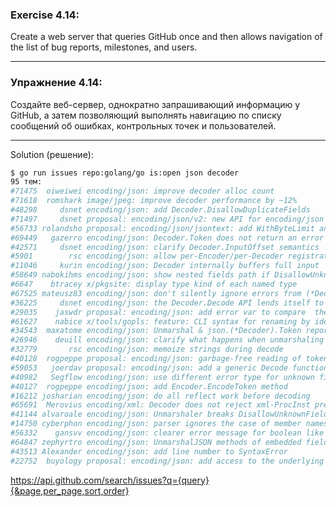 ### Exercise 4.14:

Create a web server that queries GitHub once and then allows navigation of the list of bug reports,
milestones, and users.

---

### Упражнение 4.14:

Создайте веб-сервер, однократно запрашивающий информацию у GitHub, а затем позволяющий выполнять навигацию по списку
сообщений об ошибках, контрольных точек и пользователей.

---

Solution (решение):

```bash
$ go run issues repo:golang/go is:open json decoder
95 тем:
#71475  oiweiwei encoding/json: improve decoder alloc count
#71618  romshark image/jpeg: improve decoder performance by ~12%
#48298     dsnet encoding/json: add Decoder.DisallowDuplicateFields
#71497     dsnet proposal: encoding/json/v2: new API for encoding/json
#56733 rolandsho proposal: encoding/json/jsontext: add WithByteLimit and
#69449   gazerro encoding/json: Decoder.Token does not return an error f
#42571     dsnet encoding/json: clarify Decoder.InputOffset semantics
#5901        rsc encoding/json: allow per-Encoder/per-Decoder registrati
#11046     kurin encoding/json: Decoder internally buffers full input
#58649 nabokihms encoding/json: show nested fields path if DisallowUnkno
#6647    btracey x/pkgsite: display type kind of each named type
#67525 mateusz83 encoding/json: don't silently ignore errors from (*Deco
#36225     dsnet encoding/json: the Decoder.Decode API lends itself to m
#29035    jaswdr proposal: encoding/json: add error var to compare  the
#61627    nabice x/tools/gopls: feature: CLI syntax for renaming by iden
#34543  maxatome encoding/json: Unmarshal & json.(*Decoder).Token report
#26946    deuill encoding/json: clarify what happens when unmarshaling i
#32779       rsc encoding/json: memoize strings during decode
#40128  rogpeppe proposal: encoding/json: garbage-free reading of tokens
#59053   joerdav proposal: encoding/json: add a generic Decode function
#40982   Segflow encoding/json: use different error type for unknown fie
#40127  rogpeppe encoding/json: add Encoder.EncodeToken method
#16212 josharian encoding/json: do all reflect work before decoding
#65691  Merovius encoding/xml: Decoder does not reject xml-ProcInst prec
#41144 alvaroale encoding/json: Unmarshaler breaks DisallowUnknownFields
#14750 cyberphon encoding/json: parser ignores the case of member names
#56332    gansvv encoding/json: clearer error message for boolean like p
#64847 zephyrtro encoding/json: UnmarshalJSON methods of embedded fields
#43513 Alexander encoding/json: add line number to SyntaxError
#22752  buyology proposal: encoding/json: add access to the underlying d
```

https://api.github.com/search/issues?q={query}{&page,per_page,sort,order}
